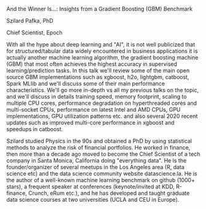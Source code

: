 And the Winner Is...: Insights from a Gradient Boosting (GBM) Benchmark

Szilard Pafka, PhD

Chief Scientist, Epoch

With all the hype about deep learning and "AI", it is not well publicized that for structured/tabular data widely encountered in business applications it is actually another machine learning algorithm, the gradient boosting machine (GBM) that most often achieves the highest accuracy in supervised learning/prediction tasks. In this talk we'll review some of the main open source GBM implementations such as xgboost, h2o, lightgbm, catboost, Spark MLlib and we'll discuss some of their main performance characteristics. We'll go more in-depth vs all my previous talks on the topic, and we'll discuss in details training speed, memory footprint, scaling to multiple CPU cores, performance degradation on hyperthreaded cores and multi-socket CPUs, performance on latest Intel and AMD CPUs, GPU implementations, GPU utilization patterns etc. and also several 2020 recent updates such as improved multi-core performance in xgboost and speedups in catboost.

Szilard studied Physics in the 90s and obtained a PhD by using statistical methods to analyze the risk of financial portfolios. He worked in finance, then more than a decade ago moved to become the Chief Scientist of a tech company in Santa Monica, California doing "everything data". He is the founder/organizer of several meetups in the Los Angeles area (R, data science etc) and the data science community website datascience.la. He is the author of a well-known machine learning benchmark on github (1000+ stars), a frequent speaker at conferences (keynote/invited at KDD, R-finance, Crunch, eRum etc.), and he has developed and taught graduate data science courses at two universities (UCLA and CEU in Europe).
